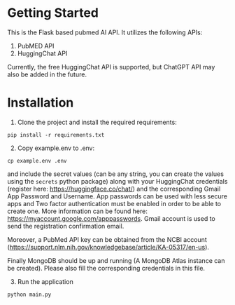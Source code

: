 # Getting Started

This is the Flask based pubmed AI API. It utilizes the following APIs:

1. PubMED API
2. HuggingChat API

Currently, the free HuggingChat API is supported, but ChatGPT API may also be added in the future.

# Installation

1. Clone the project and install the required requirements:

```
pip install -r requirements.txt
```

2. Copy example.env to .env:

```
cp example.env .env
```

and include the secret values (can be any string, you can create the values using the `secrets` python package) along with your HuggingChat credentials (register here: https://huggingface.co/chat/) and the corresponding Gmail App Password and Username. App passwords can be used with less secure apps and Two factor authentication
must be enabled in order to be able to create one. More information can be found here: https://myaccount.google.com/apppasswords. Gmail account is used to send the registration confirmation email.

Moreover, a PubMed API key can be obtained from the NCBI account (https://support.nlm.nih.gov/knowledgebase/article/KA-05317/en-us).

Finally MongoDB should be up and running (A MongoDB Atlas instance can be created). Please also fill the corresponding credentials in this file.

3. Run the application

```
python main.py
```
